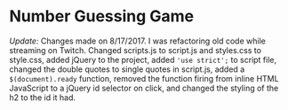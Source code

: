 # Number Guessing Game

*Update:* Changes made on 8/17/2017. I was refactoring old code while streaming on Twitch. Changed scripts.js to script.js and styles.css to style.css, added jQuery to the project, added `'use strict';` to script file, changed the double quotes to single quotes in script.js, added a `$(document).ready` function, removed the function firing from inline HTML JavaScript to a jQuery id selector on click, and changed the styling of the h2 to the id it had.
